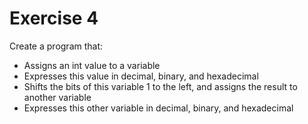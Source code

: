 # Exercise 4

Create a program that:

-   Assigns an int value to a variable
-   Expresses this value in decimal, binary, and hexadecimal
-   Shifts the bits of this variable 1 to the left, and assigns the result to another variable
-   Expresses this other variable in decimal, binary, and hexadecimal
